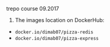 
trepo course 09.2017
1. The images location on DockerHub:
* `docker.io/dimab07/pizza-redis`
* `docker.io/dimab07/pizza-express`
